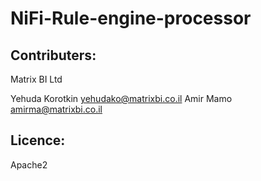 # NiFi-Rule-engine-processor


## Contributers:
Matrix BI Ltd

Yehuda Korotkin <yehudako@matrixbi.co.il>
Amir Mamo <amirma@matrixbi.co.il>

## Licence:
Apache2
